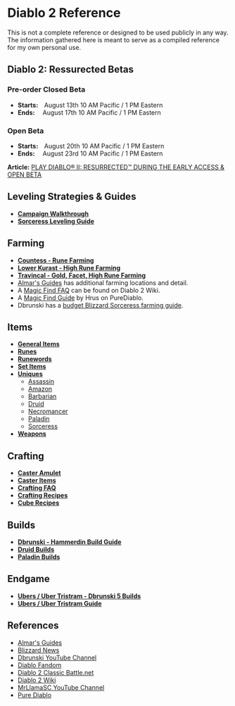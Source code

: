 # Diablo 2 Reference

This is not a complete reference or designed to be used publicly in any way.  The information gathered here is meant to serve as a compiled reference for my own personal use.

## Diablo 2: Ressurected Betas

### Pre-order Closed Beta
- **Starts:**&emsp;August 13th 10 AM Pacific / 1 PM Eastern
- **Ends:**  &emsp;August 17th 10 AM Pacific / 1 PM Eastern

### Open Beta
- **Starts:**&emsp;August 20th 10 AM Pacific / 1 PM Eastern
- **Ends:**  &emsp;August 23rd 10 AM Pacific / 1 PM Eastern

**Article:** [PLAY DIABLO® II: RESURRECTED™ DURING THE EARLY ACCESS & OPEN BETA](https://news.blizzard.com/en-us/diablo2/23688836/play-diablo-ii-resurrected-during-the-early-access-and-open-beta)

## Leveling Strategies & Guides
- **[Campaign Walkthrough](https://diablo.fandom.com/wiki/Diablo_II_Walkthrough)**
- **[Sorceress Leveling Guide](sorc-leveling.md)**

## Farming
- **[Countess - Rune Farming](countess.md)**
- **[Lower Kurast - High Rune Farming](https://www.youtube.com/watch?v=3hldedCpaO0)**
- **[Travincal - Gold, Facet, High Rune Farming](https://www.youtube.com/watch?v=wb4luIVQ_jA)**
- [Almar's Guides](https://www.almarsguides.com/Computer/Games/Diablo2/Farming/Locations/) has additional farming locations and detail.
- A [Magic Find FAQ](https://diablo2.diablowiki.net/Magic_Find) can be found on Diablo 2 Wiki.
- A [Magic Find Guide](https://www.purediablo.com/strategy/magic-find-guide-v1-11-diablo-2-resurrected/) by Hrus on PureDiablo.
- Dbrunski has a [budget Blizzard Sorceress farming guide](https://www.youtube.com/watch?v=P3cDfFwWnSg&t=1s).

## Items
- **[General Items](https://diablo2.diablowiki.net/Category:Items)**
- **[Runes](runes.md)**
- **[Runewords](https://www.purediablo.com/diablo-2/runewords/)**
- **[Set Items](https://www.purediablo.com/diablo-2/diablo-2-item-sets/)**
- **[Uniques](https://diablo2.diablowiki.net/Category:Uniques)**
  - [Assassin](https://www.purediablo.com/diablo-2/unique-assassin-items/)
  - [Amazon](https://www.purediablo.com/diablo-2/unique-amazon-items/)
  - [Barbarian](https://www.purediablo.com/diablo-2/unique-barbarian-items/)
  - [Druid](https://www.purediablo.com/diablo-2/unique-druid-items/)
  - [Necromancer](https://www.purediablo.com/diablo-2/unique-necromancer-items/)
  - [Paladin](https://www.purediablo.com/diablo-2/unique-paladin-items/)
  - [Sorceress](https://www.purediablo.com/diablo-2/unique-sorceress-items/)
- **[Weapons](https://diablo2.diablowiki.net/Category:Weapons)**

## Crafting
- **[Caster Amulet](https://diablo2.diablowiki.net/Caster_Amulet)**
- **[Caster Items](https://diablo2.diablowiki.net/Crafting_Recipes#Caster_Recipes)**
- **[Crafting FAQ](https://diablo2.diablowiki.net/Crafting_FAQ)**
- **[Crafting Recipes](https://diablo2.diablowiki.net/Crafting_Recipes)**
- **[Cube Recipes](http://classic.battle.net/diablo2exp/items/cube.shtml)**

## Builds
- **[Dbrunski - Hammerdin Build Guide](https://www.youtube.com/watch?v=XGu9sg3dZiE)**
- **[Druid Builds](https://www.purediablo.com/strategycats/druid/)**
- **[Paladin Builds](https://www.purediablo.com/strategycats/paladin/)**

## Endgame
- **[Ubers / Uber Tristram - Dbrunski 5 Builds](https://www.youtube.com/watch?v=UqC3p6JJHQY)**
- **[Ubers / Uber Tristram Guide](https://www.purediablo.com/strategy/diablo-2-guide-uber-quests-v1-11/)**

## References
- [Almar's Guides](https://www.almarsguides.com/Computer/Games/Diablo2/)
- [Blizzard News](https://news.blizzard.com/en-us/diablo2)
- [Dbrunski YouTube Channel](https://www.youtube.com/channel/UCFc8CBNDUFLc1hN5UayNR8g)
- [Diablo Fandom](https://diablo.fandom.com/wiki)
- [Diablo 2 Classic Battle.net](http://classic.battle.net/diablo2exp)
- [Diablo 2 Wiki](https://diablo2.diablowiki.net)
- [MrLlamaSC YouTube Channel](https://www.youtube.com/c/MrLlamaSC)
- [Pure Diablo](https://www.purediablo.com/diablo-2)
